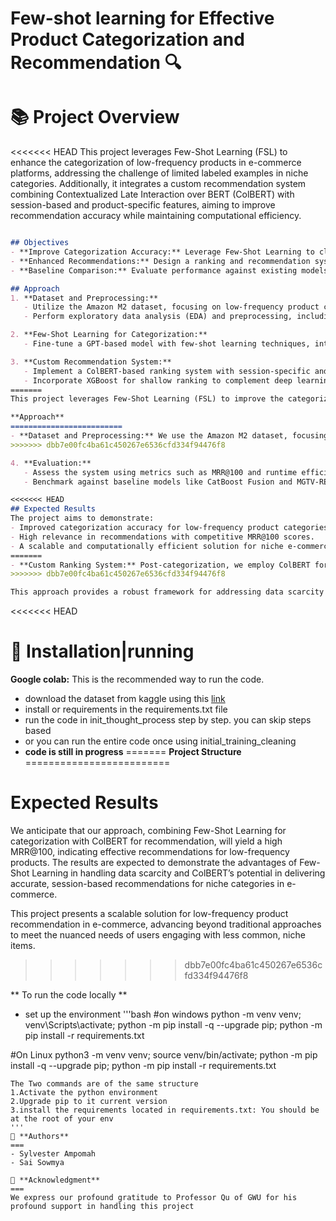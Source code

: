 # Few-shot learning for Effective Product Categorization and Recommendation 🔍

📚 **Project Overview**
=========================
<<<<<<< HEAD
This project leverages Few-Shot Learning (FSL) to enhance the categorization of low-frequency products in e-commerce platforms, addressing the challenge of limited labeled examples in niche categories. Additionally, it integrates a custom recommendation system combining Contextualized Late Interaction over BERT (ColBERT) with session-based and product-specific features, aiming to improve recommendation accuracy while maintaining computational efficiency.

```markdown

## Objectives  
- **Improve Categorization Accuracy:** Leverage Few-Shot Learning to classify low-frequency product categories with minimal labeled examples.  
- **Enhanced Recommendations:** Design a ranking and recommendation system using ColBERT, focusing on relevance and efficiency.  
- **Baseline Comparison:** Evaluate performance against existing models on metrics like accuracy, MRR@100, and runtime efficiency.  

## Approach  
1. **Dataset and Preprocessing:**  
   - Utilize the Amazon M2 dataset, focusing on low-frequency product categories.  
   - Perform exploratory data analysis (EDA) and preprocessing, including tokenization, feature extraction, and handling missing data.  

2. **Few-Shot Learning for Categorization:**  
   - Fine-tune a GPT-based model with few-shot learning techniques, integrating contrastive learning and meta-learning to classify underrepresented products.  

3. **Custom Recommendation System:**  
   - Implement a ColBERT-based ranking system with session-specific and product-specific features for precise recommendations.  
   - Incorporate XGBoost for shallow ranking to complement deep learning techniques.  
=======
This project leverages Few-Shot Learning (FSL) to improve the categorization of low-frequency products with minimal labeled data and enhances recommendations using Contextualized Late Interaction over BERT (ColBERT) combined with session-based and product-specific features. 

**Approach**
=========================
- **Dataset and Preprocessing:** We use the Amazon M2 dataset, focusing specifically on low-frequency product categories. Initial steps include exploratory data analysis (EDA) and extensive preprocessing, such as removing duplicates, handling missing values, tokenization, and feature extraction.
>>>>>>> dbb7e00fc4ba61c450267e6536cfd334f94476f8

4. **Evaluation:**  
   - Assess the system using metrics such as MRR@100 and runtime efficiency.  
   - Benchmark against baseline models like CatBoost Fusion and MGTV-REC.  

<<<<<<< HEAD
## Expected Results  
The project aims to demonstrate:  
- Improved categorization accuracy for low-frequency product categories.  
- High relevance in recommendations with competitive MRR@100 scores.  
- A scalable and computationally efficient solution for niche e-commerce products.  
=======
- **Custom Ranking System:** Post-categorization, we employ ColBERT for ranking, with feature engineering to capture session-specific and item-specific characteristics. We also incorporate XGBoost for shallow ranking, providing a blend of deep and shallow learning techniques for efficient recommendation.
>>>>>>> dbb7e00fc4ba61c450267e6536cfd334f94476f8

This approach provides a robust framework for addressing data scarcity in low-frequency categories while delivering accurate, user-centric recommendations.
```

<<<<<<< HEAD

🔧 **Installation|running**
===========================
**Google colab:** This is the recommended way to run the code. 
- download the dataset from kaggle using this  [link](https://www.kaggle.com/datasets/marquis03/amazon-m2)
- install or requirements in the requirements.txt file
- run the code in init_thought_process step by step. you can skip steps based
- or you can run the entire code once using initial_training_cleaning
- **code is still in progress**
=======
**Project Structure**
=========================


**Expected Results**
=========================
We anticipate that our approach, combining Few-Shot Learning for categorization with ColBERT for recommendation, will yield a high MRR@100, indicating effective recommendations for low-frequency products. The results are expected to demonstrate the advantages of Few-Shot Learning in handling data scarcity and ColBERT’s potential in delivering accurate, session-based recommendations for niche categories in e-commerce.

This project presents a scalable solution for low-frequency product recommendation in e-commerce, advancing beyond traditional approaches to meet the nuanced needs of users engaging with less common, niche items.

>>>>>>> dbb7e00fc4ba61c450267e6536cfd334f94476f8

** To run the code locally **
- set up the environment 
'''bash 
#on windows
python -m venv venv; venv\Scripts\activate; python -m pip install -q --upgrade pip; python -m pip install -r requirements.txt  

#On Linux
python3 -m venv venv; source venv/bin/activate; python -m pip install -q --upgrade pip; python -m pip install -r requirements.txt 

```
The Two commands are of the same structure
1.Activate the python environment
2.Upgrade pip to it current version
3.install the requirements located in requirements.txt: You should be at the root of your env
'''
👥 **Authors**
===
- Sylvester Ampomah
- Sai Sowmya 

🌟 **Acknowledgment**
===
We express our profound gratitude to Professor Qu of GWU for his profound support in handling this project